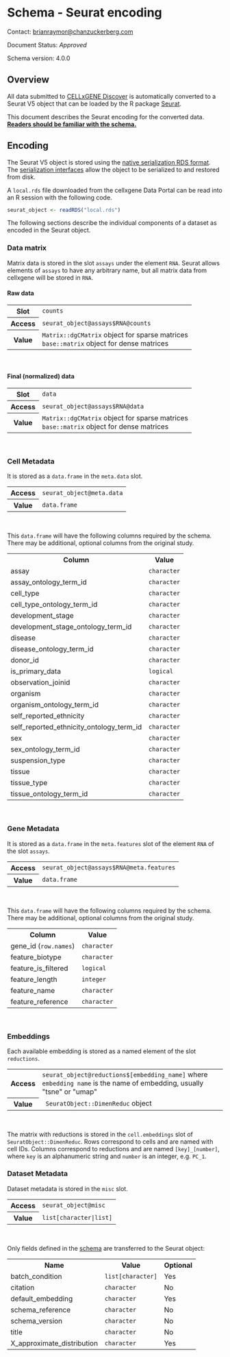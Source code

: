 
# Schema - Seurat encoding

Contact: brianraymor@chanzuckerberg.com

Document Status: _Approved_

Schema version: 4.0.0


## Overview

All data submitted to [CELLxGENE Discover](https://cellxgene.cziscience.com/) is automatically converted to a Seurat V5 object that can be loaded by the R package [Seurat](https://satijalab.org/seurat/).

This document describes the Seurat encoding for the converted data. <u><strong>Readers should be familiar with the [schema](./schema.md).</strong></u>

## Encoding

The Seurat V5 object is stored using the [native serialization RDS format](https://cran.r-project.org/doc/manuals/r-release/R-ints.html#Serialization-Formats). The [serialization interfaces](https://stat.ethz.ch/R-manual/R-devel/library/base/html/readRDS.html) allow the object to be serialized to and restored from disk. 

A `local.rds` file downloaded from the cellxgene Data Portal can be read into an R session with the following code.

```r
seurat_object <- readRDS("local.rds")
```

The following sections describe the individual components of a dataset as encoded in the Seurat object.

### Data matrix

Matrix data is stored in the slot `assays` under the element `RNA`. Seurat allows elements of `assays` to have any arbitrary name, but all matrix data from cellxgene will be stored in `RNA`.

#### Raw data

<table><tbody>
    <tr>
      <th>Slot</th>
      <td><code>counts</code></td>
    </tr>
    <tr>
      <th>Access</th>
      <td><code>seurat_object@assays$RNA@counts</code></td>
    </tr>
    <tr>
      <th>Value</th>
        <td>
        <code>Matrix::dgCMatrix</code> object for sparse matrices
        <br>
        <code>base::matrix</code> object for dense matrices
        </td>
    </tr>
</tbody></table>
<br>

#### Final (normalized) data

<table><tbody>
    <tr>
      <th>Slot</th>
      <td><code>data</code></td>
    </tr>
    <tr>
      <th>Access</th>
      <td><code>seurat_object@assays$RNA@data</code></td>
    </tr>
    <tr>
      <th>Value</th>
        <td>
        <code>Matrix::dgCMatrix</code> object for sparse matrices
        <br>
        <code>base::matrix</code> object for dense matrices
        </td>
    </tr>
</tbody></table>
<br>


### Cell Metadata

It is stored as a `data.frame` in the `meta.data` slot.

<table><tbody>
    <tr>
      <th>Access</th>
      <td><code>seurat_object@meta.data</code></td>
    </tr>
    <tr>
      <th>Value</th>
        <td><code>data.frame</code></td>
    </tr>
</tbody></table>
<br>

This `data.frame` will have the following columns required by the schema. There may be additional, optional columns from the original study.

<table><tbody>
    <tr>
      <th>Column</th>
      <th>Value</th>
    </tr>
    <tr>
      <td>assay</td>
      <td><code>character</code></td>
    </tr>
    <tr>
      <td>assay_ontology_term_id</td>
      <td><code>character</code></td>
    </tr>
    <tr>
      <td>cell_type</td>
      <td><code>character</code></td>
    </tr>
    <tr>
      <td>cell_type_ontology_term_id</td>
      <td><code>character</code></td>
    </tr>
    <tr>
      <td>development_stage</td>
      <td><code>character</code></td>
    </tr>
    <tr>
      <td>development_stage_ontology_term_id</td>
      <td><code>character</code></td>
    </tr>
    <tr>
      <td>disease</td>
      <td><code>character</code></td>
    </tr>
    <tr>
      <td>disease_ontology_term_id</td>
      <td><code>character</code></td>
    </tr>
    <tr>
      <td>donor_id</td>
      <td><code>character</code></td>
    </tr>
    <tr>
      <td>is_primary_data</td>
      <td><code>logical</code></td>
    </tr>
    <tr>
      <td>observation_joinid</td>
      <td><code>character</code></td>
    </tr>
    <tr>
      <td>organism</td>
      <td><code>character</code></td>
    </tr>
    <tr>
      <td>organism_ontology_term_id</td>
      <td><code>character</code></td>
    </tr>
    <tr>
      <td>self_reported_ethnicity</td>
      <td><code>character</code></td>
    </tr>
    <tr>
      <td>self_reported_ethnicity_ontology_term_id</td>
      <td><code>character</code></td>
    </tr>
   <tr>
      <td>sex</td>
      <td><code>character</code></td>
    </tr>
    <tr>
      <td>sex_ontology_term_id</td>
      <td><code>character</code></td>
    </tr>
    <tr>
      <td>suspension_type</td>
      <td><code>character</code></td>
    </tr>
    <tr>
      <td>tissue</td>
      <td><code>character</code></td>
    </tr>
     <tr>
      <td>tissue_type</td>
      <td><code>character</code></td>
    </tr>
    <tr>
      <td>tissue_ontology_term_id</td>
      <td><code>character</code></td>
    </tr>
</tbody></table>
<br>


### Gene Metadata

It is stored as a `data.frame` in the `meta.features` slot of the element `RNA` of the slot `assays`.

<table><tbody>
    <tr>
      <th>Access</th>
      <td><code>seurat_object@assays$RNA@meta.features</code></td>
    </tr>
    <tr>
      <th>Value</th>
        <td><code>data.frame</code></td>
    </tr>
</tbody></table>
<br>

This `data.frame` will have the following columns required by the schema. There may be additional, optional columns from the original study.

<table><tbody>
    <tr>
      <th>Column</th>
      <th>Value</th>
    </tr>
    <tr>
      <td>gene_id (<code>row.names</code>)</td>
      <td><code>character</code></td>
    </tr>
    <tr>
      <td>feature_biotype</td>
      <td><code>character</code></td>
    </tr>
    <tr>
      <td>feature_is_filtered</td>
      <td><code>logical</code></td>
    </tr>
    <tr>
      <td>feature_length</td>
      <td><code>integer</code></td>
    </tr>
    <tr>
      <td>feature_name</td>
      <td><code>character</code></td>
    </tr>
    <tr>
      <td>feature_reference</td>
      <td><code>character</code></td>
    </tr>
 </tbody></table>
<br>


### Embeddings

Each available embedding is stored as a named element of the slot `reductions`.

<table><tbody>
    <tr>
      <th>Access</th>
      <td><code>seurat_object@reductions$[embedding_name]</code> where <code>embedding name</code> is the name of embedding, usually "tsne" or "umap"   </td>
    </tr>
    <tr>
      <th>Value</th>
        <td><code> SeuratObject::DimenReduc</code> object</td>
    </tr>
</tbody></table>
<br>

The matrix with reductions is stored in the `cell.embeddings` slot of `SeuratObject::DimenReduc`. Rows correspond to cells and are named with cell IDs. Columns correspond to reductions and are named `[key]_[number]`, where `key` is an alphanumeric string and `number` is an integer, e.g. `PC_1`.

### Dataset Metadata

Dataset metadata is stored in the `misc` slot.

<table><tbody>
    <tr>
      <th>Access</th>
      <td><code>seurat_object@misc</code></td>
    </tr>
    <tr>
      <th>Value</th>
        <td><code>list[character|list]</code></td>
    </tr>
</tbody></table>
<br>

Only fields defined in the [schema](./schema.md/#uns-dataset-metadata) are transferred to the Seurat object:


<table><tbody>
    <tr>
      <th>Name</th>
      <th>Value</th>
      <th>Optional</th>
    </tr>
    <tr>
      <td>batch_condition</td>
      <td><code>list[character]</code></td>
      <td>Yes</td>
    </tr>
     <tr>
      <td>citation</td>
      <td><code>character</code></td>
      <td>No</td>
    </tr>
    <tr>
      <td>default_embedding</td>
      <td><code>character</code></td>
      <td>Yes</td>
    </tr>
    <tr>
      <td>schema_reference</td>
      <td><code>character</code></td>
      <td>No</td>
    </tr>
    <tr>
      <td>schema_version</td>
      <td><code>character</code></td>
      <td>No</td>
    </tr>
    <tr>
      <td>title</td>
      <td><code>character</code></td>
      <td>No</td>
    </tr>
    <tr>
      <td>X_approximate_distribution</td>
      <td><code>character</code></td>
      <td>Yes</td>
    </tr>
 </tbody></table>
<br>

